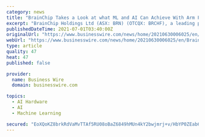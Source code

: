 ```yaml
---
category: news
title: "BrainChip Takes a Look at what ML and AI Can Achieve With Arm Fellow Jem Davies"
excerpt: "BrainChip Holdings Ltd (ASX: BRN) (OTCQX: BRCHF), a leading provider of ultra-low power high performance artificial intelligence technology, today announced that Jem Davies, VP, Fellow and GM of the Machine Learning Group at Arm,"
publishedDateTime: 2021-07-01T03:40:00Z
originalUrl: "https://www.businesswire.com/news/home/20210630006025/en/BrainChip-Takes-a-Look-at-what-ML-and-AI-Can-Achieve-With-Arm-Fellow-Jem-Davies"
webUrl: "https://www.businesswire.com/news/home/20210630006025/en/BrainChip-Takes-a-Look-at-what-ML-and-AI-Can-Achieve-With-Arm-Fellow-Jem-Davies"
type: article
quality: 47
heat: 47
published: false

provider:
  name: Business Wire
  domain: businesswire.com

topics:
  - AI Hardware
  - AI
  - Machine Learning

secured: "EoXQoKZ8brkRdVaMvTTAf5RU08oBaZ6849hMUn4kY2bwjmrj+v/HbYP0ZEab6yapyhLj7SEtM8NWbHW7PlORPefRJAlMAj8SxRAtzq6mXQf805rM1q9F/pYAfKZA4GAEr5ix3p/thFH5mGrYuyGRxvbvEbhZZF6SrpKvCuk6ZvzY27hzCKa8gsccUbZW7FuVn8B4UZnZ3jn0lpSUpQMyMNkNky4Mhg6Ev5vmR7ZN5vRiboRFzfYcPuxAKZZD/cEm0Pel2AaCv1Bf6gwU4v4WNX5McCxaqPeHPMPyaCLkD1Gf16KZJQlGzLvAVdibH7D/guQv4YjIUuWg7whnbDqB9HcvVJW+Jl4KXus2Pvh8rGU=;a6UivCfbghkLJHoj2MiovA=="
---
```


